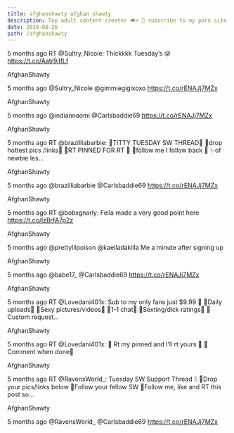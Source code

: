 ```yaml
---
title: afghanshawty afghan shawty
description: Top adult content creator 👁♐️ 👑 subscribe to my porn site below IG Missskaylax
date: 2019-08-26
path: /afghanshawty
---
```


5 months ago
RT @Sultry_Nicole: Thickkkk Tuesday’s 😝 https://t.co/Aatr9iIfLf

AfghanShawty

5 months ago
@Sultry_Nicole @gimmiegigixoxo https://t.co/rENAJj7MZx

AfghanShawty

5 months ago
@indiannaomi @Carlsbaddie69 https://t.co/rENAJj7MZx

AfghanShawty

5 months ago
RT @brazilliabarbie: 🌙TITTY TUESDAY SW THREAD🌙 🧿drop hottest pics /links🧿 🌙RT PINNED FOR RT 🌙 🧿follow me I follow back 🧿 ✨of newbie les…

AfghanShawty

5 months ago
@brazilliabarbie @Carlsbaddie69 https://t.co/rENAJj7MZx

AfghanShawty

5 months ago
RT @bobxgnarly: Fella made a very good point here https://t.co/lzBrfA7p2z

AfghanShawty

5 months ago
@prettylilpoison @kaelladakilla Me a minute after signing up

AfghanShawty

5 months ago
@babe17\_ @Carlsbaddie69 https://t.co/rENAJj7MZx

AfghanShawty

5 months ago
RT @Lovedani401x: Sub to my only fans just \$9.99 🌹 🤍Daily uploads🍒 🤍Sexy pictures/videos🍒 🤍1-1 chat🍒 🤍Sexting/dick ratings🍒 🤍Custom request…

AfghanShawty

5 months ago
RT @Lovedani401x: 🦋 Rt my pinned and I’ll rt yours 🦋 🤍Comment when done🤍

AfghanShawty

5 months ago
RT @RavensWorld\_: Tuesday SW Support Thread ❕❕ 🖤Drop your pics/links below 🖤Follow your fellow SW 🖤Follow me, like and RT this post so…

AfghanShawty

5 months ago
@RavensWorld\_ @Carlsbaddie69 https://t.co/rENAJj7MZx

